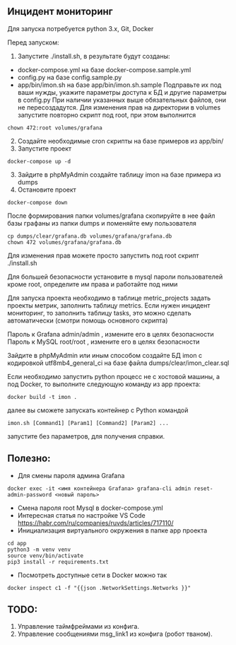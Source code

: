 ## Инцидент мониторинг

Для запуска потребуется python 3.x, Git, Docker

Перед запуском:

1. Запустите ./install.sh, в результате будут созданы:
- docker-compose.yml на базе docker-compose.sample.yml
- config.py на базе config.sample.py
- app/bin/imon.sh на базе app/bin/imon.sh.sample
Подправьте их под ваши нужды, укажите параметры доступа к БД и другие параметры в config.py
При наличии указанных выше обязательных файлов, они не пересоздадутся. 
Для изменения прав на директории в volumes запустите повторно скрипт под root, при этом выполнится
```
chown 472:root volumes/grafana
```
2. Создайте необходимые cron скрипты на базе примеров из app/bin/
3. Запустите проект
```
docker-compose up -d
```
3. Зайдите в phpMyAdmin создайте таблицу imon на базе примера из dumps
4. Остановите проект
```
docker-compose down
```
После формирования папки volumes/grafana скопируйте в нее файл базы графаны из папки dumps и поменяйте ему пользователя
```
cp dumps/clear/grafana.db volumes/grafana/grafana.db
chown 472 volumes/grafana/grafana.db
```
Для изменения прав можете просто запустить под root скрипт ./install.sh

Для большей безопасности установите в mysql пароли пользователей кроме root, определите им права и работайте под ними

Для запуска проекта необходимо в таблице metric_projects задать 
проекты метрик, заполнить таблицу metrics. Если нужен инцидент мониторинг, то 
заполнить таблицу tasks, это можно сделать автоматически (смотри помощь основного скрипта)

Пароль к Grafana admin/admin , измените его в целях безопасности
Пароль к MySQL root/root , измените его в целях безопасности

Зайдите в phpMyAdmin или иным способом создайте БД imon с кодировкой utf8mb4_general_ci
на базе файла dumps/clear/imon_clear.sql

Если необходимо запустить python процесс не с хостовой машины, а под Docker, то
выполните следующую команду из app проекта:
```
docker build -t imon .
```
далее вы сможете запускать контейнер с Python командой
```
imon.sh [Command1] [Param1] [Command2] [Param2] ...
```
запустите без параметров, для получения справки.

## Полезно:
- Для смены пароля админа Grafana 
```
docker exec -it <имя контейнера Grafana> grafana-cli admin reset-admin-password <новый пароль>
```
- Смена пароля root Mysql в docker-compose.yml
- Интересная статья по настройке VS Code https://habr.com/ru/companies/ruvds/articles/717110/
- Инициализация виртуального окружения в папке app проекта
```
cd app
python3 -m venv venv
source venv/bin/activate
pip3 install -r requirements.txt
```
- Посмотреть доступные сети в Docker можно так
```
docker inspect c1 -f "{{json .NetworkSettings.Networks }}"
```


## TODO:
1. Управление таймфреймами из конфига.
2. Управление сообщениями msg_link1 из конфига (робот тваном).

